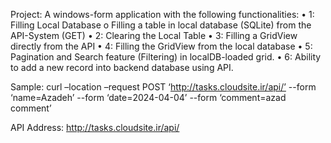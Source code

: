 Project:
A windows-form application with the following functionalities:
• 1: Filling Local Database
  o Filling a table in local database (SQLite) from the API-System (GET)
• 2: Clearing the Local Table
• 3: Filling a GridView directly from the API
• 4: Filling the GridView from the local database
• 5: Pagination and Search feature (Filtering) in localDB-loaded grid.
• 6: Ability to add a new record into backend database using API.

Sample:
    curl –location –request POST ‘http://tasks.cloudsite.ir/api/’
    --form ‘name=Azadeh’
    --form ‘date=2024-04-04’
    --form ‘comment=azad comment’
    
API Address: http://tasks.cloudsite.ir/api/
